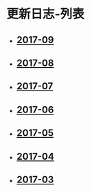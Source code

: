 # 更新日志-列表

* ## [2017-09](/part5/2017-09.md)
* ## [2017-08](/part5/2017-08.md)
* ## [2017-07](/part5/2017-07.md)
* ## [2017-06](/part5/2017-06.md)
* ## [2017-05](/part5/2017-05.md)
* ## [2017-04](/part5/2017-04.md)
* ## [2017-03](/part5/2017-03.md)




